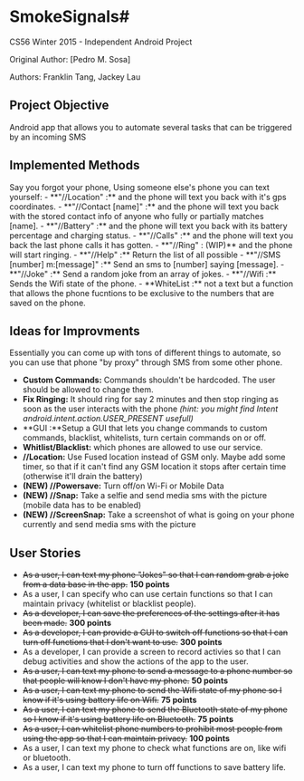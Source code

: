 # SmokeSignals#
CS56 Winter 2015 - Independent Android Project

Original Author: [Pedro M. Sosa]

Authors: Franklin Tang, Jackey Lau

<h2>Project Objective</h2>
Android app that allows you to automate several tasks that can be triggered by an incoming SMS

<h2>Implemented Methods</h2>
Say you forgot your phone, Using someone else's phone you can text yourself:
- **"//Location" :**  and the phone will text you back with it's gps coordinates.
- **"//Contact [name]" :** and the phone will text you back with the stored contact info of anyone who fully or partially matches [name].
- **"//Battery" :** and the phone will text you back with its battery percentage and charging status.
- **"//Calls" :** and the phone will text you back the last phone calls it has gotten.
- **"//Ring" : (WIP)** and the phone will start ringing.
- **"//Help" :** Return the list of all possible 
- **"//SMS [number] m:[message]" :** Send an sms to [number] saying [message].
- **"//Joke" :** Send a random joke from an array of jokes.
- **"//Wifi :** Sends the Wifi state of the phone.
- **WhiteList :** not a text but a function that allows the phone fucntions to be exclusive to the numbers that are saved on the phone.

<h2>Ideas for Improvments</h2>

Essentially you can come up with tons of different things to automate, so you can use that phone "by proxy" through SMS from some other phone.

- **Custom Commands:** Commands shouldn't be hardcoded. The user should be allowed to change them.
- **Fix Ringing:** It should ring for say 2 minutes and then stop ringing as soon as the user interacts with the phone *(hint: you might find Intent android.intent.action.USER_PRESENT usefull)*
- **GUI :**Setup a GUI that lets you change commands to custom commands, blacklist, whitelists, turn certain commands on or off.
- **Whitlist/Blacklist:** which phones are allowed to use our service.
- **//Location:** Use Fused location instead of GSM only. Maybe add some timer, so that if it can't find any GSM location it stops after certain time (otherwise it'll drain the battery)
- **(NEW) //Powersave:** Turn off/on Wi-Fi or Mobile Data
- **(NEW) //Snap:** Take a selfie and send media sms with the picture (mobile data has to be enabled)
- **(NEW) //ScreenSnap:** Take a screenshot of what is going on your phone currently and send media sms with the picture


<h2>User Stories</h2>

- ~~As a user, I can text my phone "Jokes" so that I can random grab a joke from a data base in the app.~~ **150 points**
- As a user, I can specify who can use certain functions so that I can maintain privacy (whitelist or blacklist people).
- ~~As a developer, I can save the preferences of the settings after it has been made.~~ **300 points**
- ~~As a developer, I can provide a GUI to switch off functions so that I can turn off functions that I don't want to use.~~ **300 points**
- As a developer, I can provide a screen to record activies so that I can debug activities and show the actions of the app to the user.
- ~~As a user, I can text my phone to send a message to a phone number so that people will know I don't have my phone.~~ **50 points**
- ~~As a user, I can text my phone to send the Wifi state of my phone so I know if it's using battery life on Wifi.~~ **75 points**
- ~~As a user, I can text my phone to send the Bluetooth state of my phone so I know if it's using battery life on Bluetooth.~~ **75 points**
- ~~As a user, I can whitelist phone numbers to prohibit most people from using the app so that I can maintain privacy.~~ **100 points**
- As a user, I can text my phone to check what functions are on, like wifi or bluetooth.
- As a user, I can text my phone to turn off functions to save battery life.
